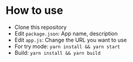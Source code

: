 # How to use
- Clone this repository
- Edit `package.json`: App name, description
- Edit `app.js`: Change the URL you want to use
- For try mode: `yarn install && yarn start`
- Build: `yarn install && yarn build`
